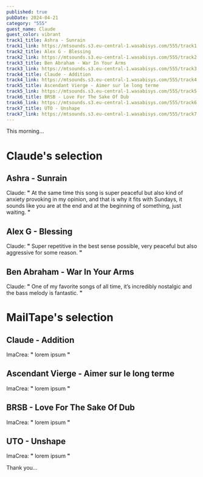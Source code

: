 ```yaml
---
published: true
pubDate: 2024-04-21
category: "555"
guest_name: Claude
guest_color: vibrant
track1_title: Ashra - Sunrain
track1_link: https://mtsounds.s3.eu-central-1.wasabisys.com/555/track1.mp3
track2_title: Alex G - Blessing
track2_link: https://mtsounds.s3.eu-central-1.wasabisys.com/555/track2.mp3
track3_title: Ben Abraham - War In Your Arms
track3_link: https://mtsounds.s3.eu-central-1.wasabisys.com/555/track3.mp3
track4_title: Claude - Addition
track4_link: https://mtsounds.s3.eu-central-1.wasabisys.com/555/track4.mp3
track5_title: Ascendant Vierge - Aimer sur le long terme
track5_link: https://mtsounds.s3.eu-central-1.wasabisys.com/555/track5.mp3
track6_title: BRSB - Love For The Sake Of Dub
track6_link: https://mtsounds.s3.eu-central-1.wasabisys.com/555/track6.mp3
track7_title: UTO - Unshape
track7_link: https://mtsounds.s3.eu-central-1.wasabisys.com/555/track7.mp3
---
```

This morning... 

# Claude's selection

## Ashra - Sunrain

 Claude: **"** At the same time this song is super peaceful but also kind of anxiety provoking in my opinion, and that is why it fits with Sundays, it sounds like you are at the end and at the beginning of something, just waiting.  **"** 

## Alex G - Blessing

 Claude: **"** Super repetitive in the best sense possible, very peaceful but also aggressive for some reason. **"** 

## Ben Abraham - War In Your Arms

 Claude: **"** One of my favorite songs of all time, it’s incredibly nostalgic and the bass melody is fantastic. **"**

# MailTape's selection

## Claude - Addition

 ImaCrea: **"** lorem ipsum **"** 

## Ascendant Vierge - Aimer sur le long terme

 ImaCrea: **"** lorem ipsum **"** 

## BRSB - Love For The Sake Of Dub

 ImaCrea: **"** lorem ipsum **"** 

## UTO - Unshape

 ImaCrea: **"** lorem ipsum **"** 

 Thank you...

